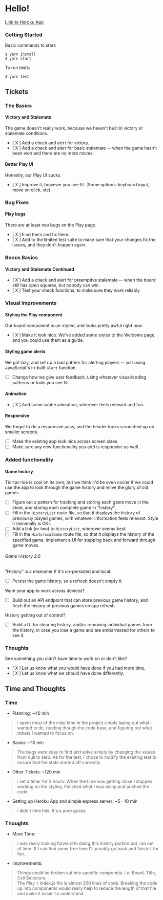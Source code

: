 # Hello!

[Link to Heroku App ](https://btudor-tic-tac-toe.herokuapp.com/ "Tic-Tac-Toe")

### Getting Started

Basic commands to start:

```
$ yarn install
$ yarn start
```

To run tests:

```
$ yarn test
```

## Tickets

### The Basics

#### Victory and Stalemate

The game doesn't really work, because we haven't built in victory or stalemate conditions.

- [ X ] Add a check and alert for victory.
- [ X ] Add a check and alert for basic stalemate -- when the game hasn't been won and there are no more moves.

#### Better Play UI

Honestly, our Play UI sucks.

- [ X ] Improve it, however you see fit. (Some options: keyboard input, move on click, etc).

### Bug Fixes

#### Play bugs

There are at least two bugs on the Play page.

- [ X ] Find them and fix them.
- [ X ] Add to the limited test suite to make sure that your changes fix the issues, and they don't happen again.

### Bonus Basics

#### Victory and Stalemate Continued

- [ X ] Add a check and alert for preemptive stalemate -- when the board still has open squares, but nobody can win.
- [ X ] Test your check functions, to make sure they work reliably.

### Visual Improvements

#### Styling the Play component

Our board component is un-styled, and looks pretty awful right now.

- [ X ] Make it look nice. We've added some styles to the Welcome page, and you could use them as a guide.

#### Styling game alerts

We got lazy, and set up a bad pattern for alerting players -- just using JavaScript's in-built `alert` function.

- [ ] Change how we give user feedback, using whatever visual/coding patterns or tools you see fit.

#### Animation

- [ X ] Add some subtle animation, wherever feels relevant and fun.

#### Responsive

We forgot to do a responsive pass, and the header looks scrunched up on smaller screens.

- [ ] Make the existing app look nice across screen sizes.
- [ ] Make sure any new functionality you add is responsive as well.

### Added functionality

#### Game history

Tic-tac-toe is cool on its own, but we think it'd be even cooler if we could use the app to look through the game history and relive the glory of old games.

- [ ] Figure out a pattern for tracking and storing each game move in the store, and storing each complete game in "history".
- [ ] Fill in the `HistoryList` route file, so that it displays the history of previously played games, with whatever information feels relevant. Style it (minimally is OK).
- [ ] Add a link (or two) to `HistoryList`, wherever seems best.
- [ ] Fill in the `HistoricalGame` route file, so that it displays the history of the specified game. Implement a UI for stepping back and forward through game moves.

###### Game History 2.0

"History" is a misnomer if it's un-persisted and local.

- [ ] Persist the game history, so a refresh doesn't empty it.

Want your app to work across devices?

- [ ] Build out an API endpoint that can store previous game history, and fetch the history of previous games on app refresh.

History getting out of control?

- [ ] Build a UI for clearing history, and/or removing individual games from the history, in case you lose a game and are embarrassed for others to see it.

### Thoughts

See something you didn't have time to work on or don't like?

- [ X ] Let us know what you would have done if you had more time.
- [ X ] Let us know what *we* should have done differently.


## Time and Thoughts

### Time

- Planning: ~40 min

> I spent most of the inital time in the project simply laying out what I wanted to do, reading though the code base, and figuring out what tickets I wanted to focus on.

- Basics: ~10 min

> The bugs were easy to find and solve simply by changing the values from null to zero.
As for the test, I chose to modify the existing test to ensure that the state started off correctly

- Other Tickets: ~120 min

> I set a timer for 2 hours.  When the time was getting close I stopped working on the styling.  Finished what I was doing and pushed the code.

- Setting up Heroku App and simple express server: ~5 - 10 min 

> I didn't time this.  It's a pure guess.

### Thoughts
-  More Time: 
> I was really looking forward to doing this history portion but, ran out of time.  If I can find some free time I'll proably go back and finish it for fun.  

- Improvements:  
> Things could be broken out into specific componets. I.e. Board, Title, Cell Selectors.  
The Play > index.js file is almost 200 lines of code.  Breaking the code up into components would really help to reduce the length of that file and make it easier to understand.
